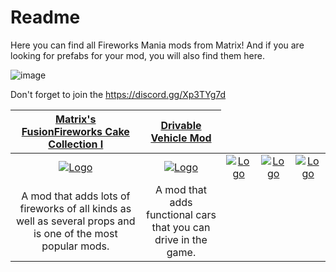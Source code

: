 # Readme
Here you can find all Fireworks Mania mods from Matrix! And if you are looking for prefabs for your mod, you will also find them here.

![image](https://github.com/MatrixoYT/Matrix-Fireworks-Mania-Mods/assets/121494555/f7dc5921-fc1a-4f28-a5ba-2fb8409b82eb)

Don't forget to join the https://discord.gg/Xp3TYg7d

<table>
<thead>
<tr>
<th align="center"><a href="https://fireworksmania.mod.io/hell-yeah-mod" rel="nofollow">Matrix's FusionFireworks Cake Collection I</a></th>
<th align="center"><a href="https://fireworksmania.mod.io/cars-drivable-vehicle-mod-beta" rel="nofollow">Drivable Vehicle Mod</a></th>
</tr>
</thead>
<tbody>
<tr>
<td align="center"><a href="https://camo.githubusercontent.com/491e8b1bbc093b7efd09c2a5b94e60c39ab5da278e730cdf9b512fa1a3d8791e/68747470733a2f2f7468756d622e6d6f6463646e2e696f2f6d6f64732f636162382f313437303134392f63726f705f333230783138302f7468655f68656c6c5f6d6f645f7468756d6261696c2e706e67" rel="nofollow"><img src="https://thumb.modcdn.io/mods/c9d4/3143964/thumb_1020x2000/thumbnailfusionfireworkscake.jpg" alt="Logo" data-canonical-src="https://yt3.ggpht.com/uLx2gflbQupn5reSVDceicOpeDQgrm73_C8vt8tSMEyGL6CcsVCq2YHGau3qbKREuU5iqupL=s600-c-k-c0x00ffffff-no-rj-rp-mo" style="max-width: 100%;"></a></td><td align="center"><a href="https://camo.githubusercontent.com/491e8b1bbc093b7efd09c2a5b94e60c39ab5da278e730cdf9b512fa1a3d8791e/68747470733a2f2f7468756d622e6d6f6463646e2e696f2f6d6f64732f636162382f313437303134392f63726f705f333230783138302f7468655f68656c6c5f6d6f645f7468756d6261696c2e706e67" rel="nofollow"><img src="https://camo.githubusercontent.com/491e8b1bbc093b7efd09c2a5b94e60c39ab5da278e730cdf9b512fa1a3d8791e/68747470733a2f2f7468756d622e6d6f6463646e2e696f2f6d6f64732f636162382f313437303134392f63726f705f333230783138302f7468655f68656c6c5f6d6f645f7468756d6261696c2e706e67" alt="Logo" style="max-width: 100%;"></a></td><td align="center"><a href="https://camo.githubusercontent.com/491e8b1bbc093b7efd09c2a5b94e60c39ab5da278e730cdf9b512fa1a3d8791e/68747470733a2f2f7468756d622e6d6f6463646e2e696f2f6d6f64732f636162382f313437303134392f63726f705f333230783138302f7468655f68656c6c5f6d6f645f7468756d6261696c2e706e67" rel="nofollow"><img src="https://camo.githubusercontent.com/491e8b1bbc093b7efd09c2a5b94e60c39ab5da278e730cdf9b512fa1a3d8791e/68747470733a2f2f7468756d622e6d6f6463646e2e696f2f6d6f64732f636162382f313437303134392f63726f705f333230783138302f7468655f68656c6c5f6d6f645f7468756d6261696c2e706e67" alt="Logo" style="max-width: 100%;"></a></td><td align="center"><a href="https://camo.githubusercontent.com/491e8b1bbc093b7efd09c2a5b94e60c39ab5da278e730cdf9b512fa1a3d8791e/68747470733a2f2f7468756d622e6d6f6463646e2e696f2f6d6f64732f636162382f313437303134392f63726f705f333230783138302f7468655f68656c6c5f6d6f645f7468756d6261696c2e706e67" rel="nofollow"><img src="https://camo.githubusercontent.com/491e8b1bbc093b7efd09c2a5b94e60c39ab5da278e730cdf9b512fa1a3d8791e/68747470733a2f2f7468756d622e6d6f6463646e2e696f2f6d6f64732f636162382f313437303134392f63726f705f333230783138302f7468655f68656c6c5f6d6f645f7468756d6261696c2e706e67" alt="Logo" style="max-width: 100%;"></a></td>
<td align="center"><a href="https://camo.githubusercontent.com/0b5bb66357cf505dd5f95cce85b7b9a4bb0715db891f984d24703908de3ef0fe/68747470733a2f2f7468756d622e6d6f6463646e2e696f2f6d6f64732f343832612f313639303034352f63726f705f333230783138302f62616e696572652e312e706e67" rel="nofollow"><img src="https://camo.githubusercontent.com/0b5bb66357cf505dd5f95cce85b7b9a4bb0715db891f984d24703908de3ef0fe/68747470733a2f2f7468756d622e6d6f6463646e2e696f2f6d6f64732f343832612f313639303034352f63726f705f333230783138302f62616e696572652e312e706e67" alt="Logo" style="max-width: 100%;"></a></td>
</tr>
<tr>
<td align="center">A mod that adds lots of fireworks of all kinds as well as several props and is one of the most popular mods.</td>
<td align="center">A mod that adds functional cars that you can drive in the game.</td>
</tr>
</tbody>
</table>
